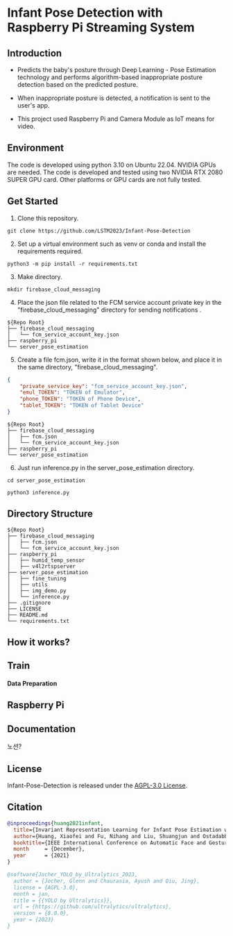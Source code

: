 # Infant Pose Detection with Raspberry Pi Streaming System

## Introduction
* Predicts the baby's posture through Deep Learning - Pose Estimation technology and performs algorithm-based inappropriate posture detection based on the predicted posture.

* When inappropriate posture is detected, a notification is sent to the user's app.

* This project used Raspberry Pi and Camera Module as IoT means for video.

## Environment
The code is developed using python 3.10 on Ubuntu 22.04. NVIDIA GPUs are needed. The code is developed and tested using two NVIDIA RTX 2080 SUPER GPU card. Other platforms or GPU cards are not fully tested.

## Get Started
1. Clone this repository.
```shell
git clone https://github.com/LSTM2023/Infant-Pose-Detection
```
2. Set up a virtual environment such as venv or conda and install the requirements required.
```shell
python3 -m pip install -r requirements.txt
```
3. Make directory.
```shell
mkdir firebase_cloud_messaging
```
4. Place the json file related to the FCM service account private key in the "firebase_cloud_messaging" directory for sending notifications .
```
${Repo Root}
├── firebase_cloud_messaging
│   └── fcm_service_account_key.json
├── raspberry_pi
└── server_pose_estimation
```
5. Create a file fcm.json, write it in the format shown below, and place it in the same directory, "firebase_cloud_messaging".
```JSON
{
    "private_service_key": "fcm_service_account_key.json",
    "emul_TOKEN": "TOKEN of Emulator",
    "phone_TOKEN": "TOKEN of Phone Device",
    "tablet_TOKEN": "TOKEN of Tablet Device"
}
```
```
${Repo Root}
├── firebase_cloud_messaging
│   ├── fcm.json
│   └── fcm_service_account_key.json
├── raspberry_pi
└── server_pose_estimation
```
6. Just run inference.py in the server_pose_estimation directory.
```shell
cd server_pose_estimation

python3 inference.py
```

## Directory Structure
```shell
${Repo Root}
├── firebase_cloud_messaging
│   ├── fcm.json
│   └── fcm_service_account_key.json
├── raspberry_pi
│   ├── humid_temp_sensor
│   ├── v4l2rtspserver
├── server_pose_estimation
│   ├── fine_tuning
│   ├── utils
│   ├── img_demo.py
│   └── inference.py
├── .gitignore
├── LICENSE
├── README.md
└── requirements.txt
```

## How it works?

## Train
#### Data Preparation

## Raspberry Pi

## Documentation
노션?

## License
Infant-Pose-Detection is released under the [AGPL-3.0 License](https://github.com/LSTM2023/Infant-Pose-Detection/blob/main/LICENSE).

## Citation
```bibtex
@inproceedings{huang2021infant,
  title={Invariant Representation Learning for Infant Pose Estimation with Small Data},
  author={Huang, Xiaofei and Fu, Nihang and Liu, Shuangjun and Ostadabbas, Sarah},
  booktitle={IEEE International Conference on Automatic Face and Gesture Recognition (FG), 2021},
  month     = {December},
  year      = {2021}
}
```
```bibtex
@software{Jocher_YOLO_by_Ultralytics_2023,
  author = {Jocher, Glenn and Chaurasia, Ayush and Qiu, Jing},
  license = {AGPL-3.0},
  month = jan,
  title = {{YOLO by Ultralytics}},
  url = {https://github.com/ultralytics/ultralytics},
  version = {8.0.0},
  year = {2023}
}
```
